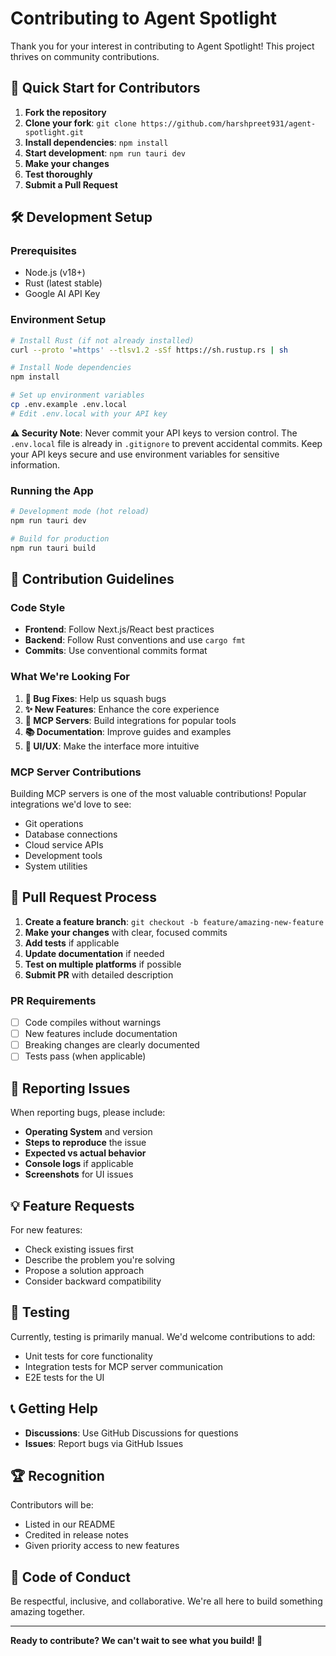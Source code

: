 # Contributing to Agent Spotlight

Thank you for your interest in contributing to Agent Spotlight! This project thrives on community contributions.

## 🚀 Quick Start for Contributors

1. **Fork the repository**
2. **Clone your fork**: `git clone https://github.com/harshpreet931/agent-spotlight.git`
3. **Install dependencies**: `npm install`
4. **Start development**: `npm run tauri dev`
5. **Make your changes**
6. **Test thoroughly**
7. **Submit a Pull Request**

## 🛠️ Development Setup

### Prerequisites
- Node.js (v18+)
- Rust (latest stable)
- Google AI API Key

### Environment Setup
```bash
# Install Rust (if not already installed)
curl --proto '=https' --tlsv1.2 -sSf https://sh.rustup.rs | sh

# Install Node dependencies
npm install

# Set up environment variables
cp .env.example .env.local
# Edit .env.local with your API key
```

**⚠️ Security Note**: Never commit your API keys to version control. The `.env.local` file is already in `.gitignore` to prevent accidental commits. Keep your API keys secure and use environment variables for sensitive information.

### Running the App
```bash
# Development mode (hot reload)
npm run tauri dev

# Build for production
npm run tauri build
```

## 📝 Contribution Guidelines

### Code Style
- **Frontend**: Follow Next.js/React best practices
- **Backend**: Follow Rust conventions and use `cargo fmt`
- **Commits**: Use conventional commits format

### What We're Looking For
1. **🐛 Bug Fixes**: Help us squash bugs
2. **✨ New Features**: Enhance the core experience
3. **🔧 MCP Servers**: Build integrations for popular tools
4. **📚 Documentation**: Improve guides and examples
5. **🎨 UI/UX**: Make the interface more intuitive

### MCP Server Contributions
Building MCP servers is one of the most valuable contributions! Popular integrations we'd love to see:
- Git operations
- Database connections
- Cloud service APIs
- Development tools
- System utilities

## 🔄 Pull Request Process

1. **Create a feature branch**: `git checkout -b feature/amazing-new-feature`
2. **Make your changes** with clear, focused commits
3. **Add tests** if applicable
4. **Update documentation** if needed
5. **Test on multiple platforms** if possible
6. **Submit PR** with detailed description

### PR Requirements
- [ ] Code compiles without warnings
- [ ] New features include documentation
- [ ] Breaking changes are clearly documented
- [ ] Tests pass (when applicable)

## 🐛 Reporting Issues

When reporting bugs, please include:
- **Operating System** and version
- **Steps to reproduce** the issue
- **Expected vs actual behavior**
- **Console logs** if applicable
- **Screenshots** for UI issues

## 💡 Feature Requests

For new features:
- Check existing issues first
- Describe the problem you're solving
- Propose a solution approach
- Consider backward compatibility

## 🧪 Testing

Currently, testing is primarily manual. We'd welcome contributions to add:
- Unit tests for core functionality
- Integration tests for MCP server communication
- E2E tests for the UI

## 📞 Getting Help

- **Discussions**: Use GitHub Discussions for questions
- **Issues**: Report bugs via GitHub Issues

## 🏆 Recognition

Contributors will be:
- Listed in our README
- Credited in release notes
- Given priority access to new features

## 📜 Code of Conduct

Be respectful, inclusive, and collaborative. We're all here to build something amazing together.

---

**Ready to contribute? We can't wait to see what you build! 🚀**
